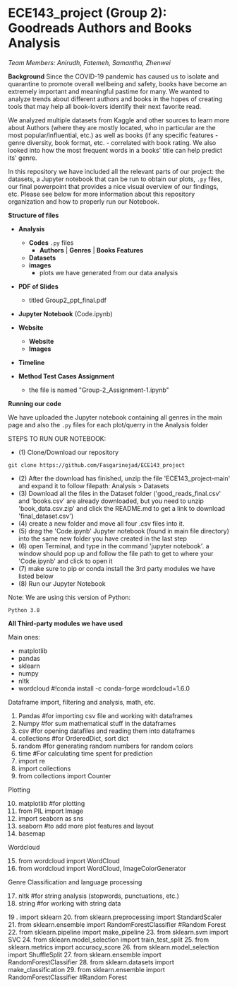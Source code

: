 # ECE143_project (Group 2): Goodreads Authors and Books Analysis
*Team Members: Anirudh, Fatemeh, Samantha, Zhenwei*

**Background**
Since the COVID-19 pandemic has caused us to isolate and quarantine to promote 
overall wellbeing and safety, books have become an extremely important and 
meaningful pastime for many. We wanted to analyze trends about different
authors and books in the hopes of creating tools that may help all book-lovers
identify their next favorite read.

We analyzed multiple datasets from Kaggle and other sources to learn more about
Authors (where they are mostly located, who in particular are the most popular/influential,
etc.) as well as books (if any specific features - genre diversity, book format,
etc. - correlated with book rating. We also looked into how the most frequent
words in a books' title can help predict its' genre.

In this repository we have included all the relevant parts of our project: 
the datasets, a Jupyter notebook that can be run to obtain our plots, `.py` files,
our final powerpoint that provides a nice visual overview of our findings, etc.
Please see below for more information about this repository organization and
how to properly run our Notebook.


**Structure of files**


- **Analysis**
    - **Codes** `.py` files
        - **Authors** | **Genres** | **Books Features**
    - **Datasets**
    - **images**
         - plots we have generated from our data analysis
    
- **PDF of Slides**
    -  titled Group2_ppt_final.pdf
- **Jupyter Notebook** (Code.ipynb)
- **Website**
    - **Website**
    - **Images**
- **Timeline**
- **Method Test Cases Assignment**
    -  the file is named "Group-2_Assignment-1.ipynb"


**Running our code**

We have uploaded the Jupyter notebook containing all genres in the main page and also the `.py` files for each plot/querry in the Analysis folder 

STEPS TO RUN OUR NOTEBOOK:
- (1) Clone/Download our repository 
```
git clone https://github.com/Fasgarinejad/ECE143_project
```
- (2) After the download has finished, unzip the file 'ECE143_project-main' and expand it to follow filepath: Analysis > Datasets
- (3) Download all the files in the Dataset folder ('good_reads_final.csv' and 'books.csv' are already downloaded, but you need to unzip 'book_data.csv.zip' and click the README.md to get a link to download 'final_dataset.csv')
- (4) create a new folder and move all four .csv files into it.
- (5) drag the 'Code.ipynb' Jupyter notebook (found in main file directory) into the same new folder you have created in the last step
- (6) open Terminal, and type in the command 'jupyter notebook'. a window should pop up and follow the file path to get to where your 'Code.ipynb' and click to open it
- (7) make sure to pip or conda install the 3rd party modules we have listed below 
- (8) Run our Jupyter Notebook

Note: We are using this version of Python:
```
Python 3.8 
```

**All Third-party modules we have used**

Main ones:

- matplotlib
- pandas
- sklearn
- numpy
- nltk
- wordcloud #!conda install -c conda-forge wordcloud=1.6.0 

Dataframe import, filtering and analysis, math, etc.
1. Pandas #for importing csv file and working with dataframes
2. Numpy #for sum mathematical stuff in the dataframes
3. csv #for opening datafiles and reading them into dataframes
4. collections #for OrderedDict, sort dict
5. random #for generating random numbers for random colors 
6. time #For calculating time spent for prediction
7. import re
8. import collections
9. from collections import Counter

Plotting 

10. matplotlib #for plotting
11. from PIL import Image
12. import seaborn as sns 
13. seaborn #to add more plot features and layout
14. basemap

Wordcloud

15. from wordcloud import WordCloud
16. from wordcloud import WordCloud, ImageColorGenerator

Genre Classification and language processing

17. nltk  #for string analysis (stopwords, punctuations, etc.)
18. string #for working with string data

19 . import sklearn
20. from sklearn.preprocessing import StandardScaler
21. from sklearn.ensemble import RandomForestClassifier #Random Forest
22. from sklearn.pipeline import make_pipeline
23. from sklearn.svm import SVC
24. from sklearn.model_selection import train_test_split
25. from sklearn.metrics import accuracy_score
26. from sklearn.model_selection import ShuffleSplit
27. from sklearn.ensemble import RandomForestClassifier
28. from sklearn.datasets import make_classification
29. from sklearn.ensemble import RandomForestClassifier #Random Forest


